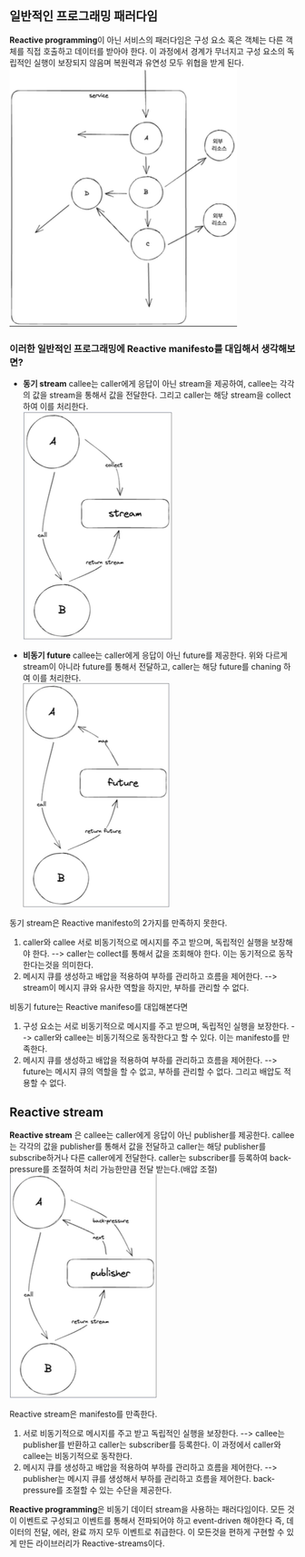 ## 일반적인 프로그래밍 패러다임

**Reactive programming**이 아닌 서비스의 패러다임은 구성 요소 혹은 객체는 다른 객체를 직접 호출하고 데이터를 받아야 한다.
이 과정에서 경계가 무너지고 구성 요소의 독립적인 실행이 보장되지 않음며 복원력과 유연성 모두 위협을 받게 된다.  
![일반적인_서비스_패러다임](img/일반적인_서비스_패러다임.png)  

### 이러한 일반적인 프로그래밍에 Reactive manifesto를 대입해서 생각해보면?

- **동기 stream**
  callee는 caller에게 응답이 아닌 stream을 제공하여, callee는 각각의 값을 stream을 통해서 값을 전달한다. 그리고 caller는 해당 stream을 collect 하여 이를 처리한다.  
  ![동기_stream](img/동기_stream.png)    

- **비동기 future**
  callee는 caller에게 응답이 아닌 future를 제공한다. 위와 다르게 stream이 아니라 future를 통해서 전달하고, caller는 해당 future를 chaning 하여 이를 처리한다.  
  ![비동기_future](img/비동기_future.png)  

동기 stream은 Reactive manifesto의 2가지를 만족하지 못한다.
1. caller와 callee 서로 비동기적으로 메시지를 주고 받으며, 독립적인 실행을 보장해야 한다.
   --> caller는 collect를 통해서 값을 조회해야 한다. 이는 동기적으로 동작 한다는것을 의미한다.
2. 메시지 큐를 생성하고 배압을 적용하여 부하를 관리하고 흐름을 제어한다.
   --> stream이 메시지 큐와 유사한 역할을 하지만, 부하를 관리할 수 없다.

비동기 future는 Reactive manifeso를 대입해본다면
1. 구성 요소는 서로 비동기적으로 메시지를 주고 받으며, 독립적인 실행을 보장한다.
   --> caller와 callee는 비동기적으로 동작한다고 할 수 있다. 이는 manifesto를 만족한다.
2. 메시지 큐를 생성하고 배압을 적용하여 부하를 관리하고 흐름을 제어한다.
   --> future는 메시지 큐의 역할을 할 수 없고, 부하를 관리할 수 없다. 그리고 배압도 적용할 수 없다.


## Reactive stream
**Reactive stream** 은 callee는 caller에게 응답이 아닌 publisher를 제공한다. callee는 각각의 값을 publisher를 통해서 값을 전달하고 caller는 해당 publisher를 subscribe하거나 다른 caller에게 전달한다.
caller는 subscriber를 등록하여 back-pressure를 조절하여 처리 가능한만큼 전달 받는다.(배압 조절)  
![Reactive_stream](img/Reactive_stream.png)  

Reactive stream은 manifesto를 만족한다.
1. 서로 비동기적으로 메시지를 주고 받고 독립적인 실행을 보장한다.
   --> callee는 publisher를 반환하고 caller는 subscriber를 등록한다. 이 과정에서 caller와 callee는 비동기적으로 동작한다.
2. 메시지 큐를 생성하고 배압을 적용하여 부하를 관리하고 흐름을 제어한다.
   --> publisher는 메시지 큐를 생성해서 부하를 관리하고 흐름을 제어한다. back-pressure를 조절할 수 있는 수단을 제공한다.

**Reactive programming**은 비동기 데이터 stream을 사용하는 패러다임이다. 모든 것이 이벤트로 구성되고 이벤트를 통해서 전파되어야 하고 event-driven 해야한다 즉, 데이터의 전달, 에러, 완료 까지 모두 이벤트로 취급한다. 이 모든것을 편하게 구현할 수 있게 만든 라이브러리가 Reactive-streams이다. 



